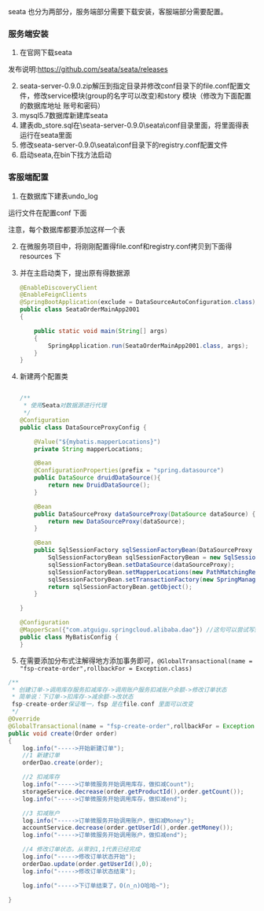 seata 也分为两部分，服务端部分需要下载安装，客服端部分需要配置。

### 服务端安装

1. 在官网下载seata

发布说明:https://github.com/seata/seata/releases



2. seata-server-0.9.0.zip解压到指定目录并修改conf目录下的file.conf配置文件，修改service模块(group的名字可以改变)和story 模块（修改为下面配置的数据库地址  账号和密码）
3. mysql5.7数据库新建库seata
4. 建表db_store.sql在\seata-server-0.9.0\seata\conf目录里面，将里面得表运行在seata里面
5. 修改seata-server-0.9.0\seata\conf目录下的registry.conf配置文件
6. 启动seata,在bin下找方法启动



### 客服端配置

1. 在数据库下建表undo_log

运行文件在配置conf 下面

注意，每个数据库都要添加这样一个表





2. 在微服务项目中，将刚刚配置得file.conf和registry.conf拷贝到下面得resources 下

3. 并在主启动类下，提出原有得数据源

   ```java
   @EnableDiscoveryClient
   @EnableFeignClients
   @SpringBootApplication(exclude = DataSourceAutoConfiguration.class)//取消数据源的自动创建
   public class SeataOrderMainApp2001
   {
   
       public static void main(String[] args)
       {
           SpringApplication.run(SeataOrderMainApp2001.class, args);
       }
   }
   ```

4. 新建两个配置类

   ```java
   
   /**
    * 使用Seata对数据源进行代理
    */
   @Configuration
   public class DataSourceProxyConfig {
   
       @Value("${mybatis.mapperLocations}")
       private String mapperLocations;
   
       @Bean
       @ConfigurationProperties(prefix = "spring.datasource")
       public DataSource druidDataSource(){
           return new DruidDataSource();
       }
   
       @Bean
       public DataSourceProxy dataSourceProxy(DataSource dataSource) {
           return new DataSourceProxy(dataSource);
       }
   
       @Bean
       public SqlSessionFactory sqlSessionFactoryBean(DataSourceProxy dataSourceProxy) throws Exception {
           SqlSessionFactoryBean sqlSessionFactoryBean = new SqlSessionFactoryBean();
           sqlSessionFactoryBean.setDataSource(dataSourceProxy);
           sqlSessionFactoryBean.setMapperLocations(new PathMatchingResourcePatternResolver().getResources(mapperLocations));
           sqlSessionFactoryBean.setTransactionFactory(new SpringManagedTransactionFactory());
           return sqlSessionFactoryBean.getObject();
       }
   
   }
   
   ```

   ```java
   @Configuration
   @MapperScan({"com.atguigu.springcloud.alibaba.dao"}) //这句可以尝试写到启动类上面
   public class MyBatisConfig {
   }
   ```

5. 在需要添加分布式注解得地方添加事务即可，`@GlobalTransactional(name = "fsp-create-order",rollbackFor = Exception.class)`

```java
/**
 * 创建订单->调用库存服务扣减库存->调用账户服务扣减账户余额->修改订单状态
 * 简单说：下订单->扣库存->减余额->改状态
 fsp-create-order保证唯一，fsp 是在file.conf 里面可以改变
 */
@Override
@GlobalTransactional(name = "fsp-create-order",rollbackFor = Exception.class)
public void create(Order order)
{
    log.info("----->开始新建订单");
    //1 新建订单
    orderDao.create(order);

    //2 扣减库存
    log.info("----->订单微服务开始调用库存，做扣减Count");
    storageService.decrease(order.getProductId(),order.getCount());
    log.info("----->订单微服务开始调用库存，做扣减end");

    //3 扣减账户
    log.info("----->订单微服务开始调用账户，做扣减Money");
    accountService.decrease(order.getUserId(),order.getMoney());
    log.info("----->订单微服务开始调用账户，做扣减end");

    //4 修改订单状态，从零到1,1代表已经完成
    log.info("----->修改订单状态开始");
    orderDao.update(order.getUserId(),0);
    log.info("----->修改订单状态结束");

    log.info("----->下订单结束了，O(∩_∩)O哈哈~");

}
```